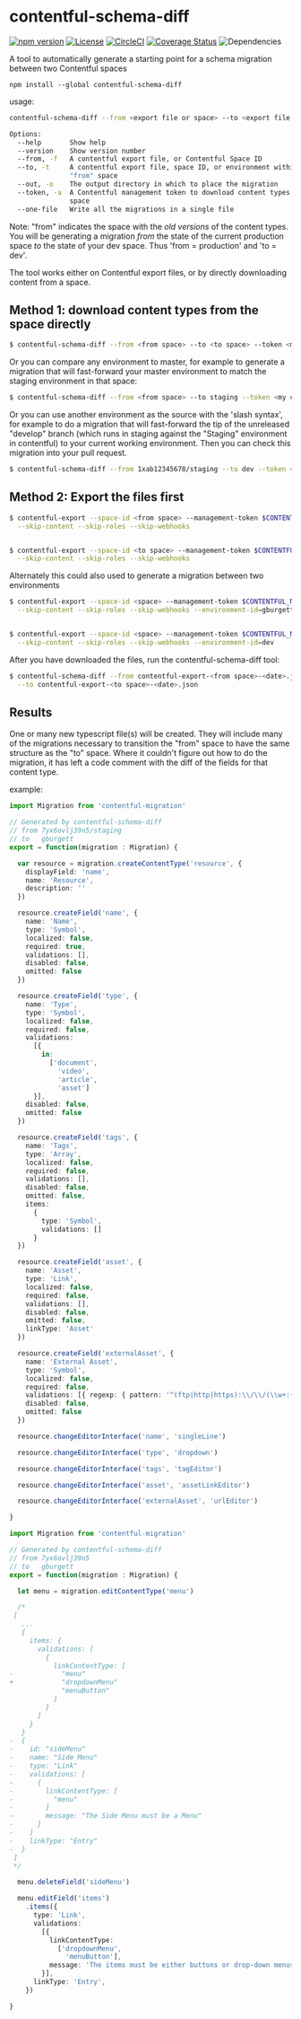 # contentful-schema-diff

[![npm version](https://img.shields.io/npm/v/contentful-schema-diff.svg)](https://www.npmjs.com/package/contentful-schema-diff)
[![License](https://img.shields.io/npm/l/contentful-schema-diff.svg)](LICENSE.txt)
[![CircleCI](https://circleci.com/gh/watermarkchurch/contentful-schema-diff.svg?style=svg)](https://circleci.com/gh/watermarkchurch/contentful-schema-diff)
[![Coverage Status](https://coveralls.io/repos/github/watermarkchurch/contentful-schema-diff/badge.svg)](https://coveralls.io/github/watermarkchurch/contentful-schema-diff)
![Dependencies](https://img.shields.io/david/watermarkchurch/contentful-schema-diff.svg)

A tool to automatically generate a starting point for a schema migration
between two Contentful spaces

`npm install --global contentful-schema-diff`

usage:
```bash
contentful-schema-diff --from <export file or space> --to <export file or space>

Options:
  --help       Show help                                               [boolean]
  --version    Show version number                                     [boolean]
  --from, -f   A contentful export file, or Contentful Space ID       [required]
  --to, -t     A contentful export file, space ID, or environment within the
               "from" space                                           [required]
  --out, -o    The output directory in which to place the migration
  --token, -a  A Contentful management token to download content types from a
               space
  --one-file   Write all the migrations in a single file
```

Note: "from" indicates the space with the *old versions* of the content types.
You will be generating a migration *from* the state of the current production space
*to* the state of your dev space.  Thus 'from = production' and 'to = dev'.

The tool works either on Contentful export files, or by directly downloading content
from a space.

## Method 1: download content types from the space directly

```bash
$ contentful-schema-diff --from <from space> --to <to space> --token <my contentful management token>
```

Or you can compare any environment to master, for example to generate a migration
that will fast-forward your master environment to match the staging environment in 
that space:

```bash
$ contentful-schema-diff --from <from space> --to staging --token <my contentful management token>
```

Or you can use another environment as the source with the 'slash syntax', for example
to do a migration that will fast-forward the tip of the unreleased "develop"
branch (which runs in staging against the "Staging" environment in contentful)
to your current working environment.  Then you can check this migration into your
pull request.

```bash
$ contentful-schema-diff --from 1xab12345678/staging --to dev --token <my contentful management token>
```

## Method 2: Export the files first

```bash
$ contentful-export --space-id <from space> --management-token $CONTENTFUL_MANAGEMENT_TOKEN \
  --skip-content --skip-roles --skip-webhooks


$ contentful-export --space-id <to space> --management-token $CONTENTFUL_MANAGEMENT_TOKEN \
  --skip-content --skip-roles --skip-webhooks
```

Alternately this could also used to generate a migration between two environments

```bash
$ contentful-export --space-id <space> --management-token $CONTENTFUL_MANAGEMENT_TOKEN \
  --skip-content --skip-roles --skip-webhooks --environment-id=gburgett


$ contentful-export --space-id <space> --management-token $CONTENTFUL_MANAGEMENT_TOKEN \
  --skip-content --skip-roles --skip-webhooks --environment-id=dev
```

After you have downloaded the files, run the contentful-schema-diff tool:

```bash
$ contentful-schema-diff --from contentful-export-<from space>-<date>.json \
  --to contentful-export-<to space>-<date>.json
```

## Results

One or many new typescript file(s) will be created.  They will include many of the migrations
necessary to transition the "from" space to have the same structure as the "to"
space.  Where it couldn't figure out how to do the migration, it has left
a code comment with the diff of the fields for that content type.

example:

```ts
import Migration from 'contentful-migration'

// Generated by contentful-schema-diff
// from 7yx6ovlj39n5/staging
// to   gburgett
export = function(migration : Migration) {

  var resource = migration.createContentType('resource', {
    displayField: 'name',
    name: 'Resource',
    description: ''
  })

  resource.createField('name', {
    name: 'Name',
    type: 'Symbol',
    localized: false,
    required: true,
    validations: [],
    disabled: false,
    omitted: false
  })

  resource.createField('type', {
    name: 'Type',
    type: 'Symbol',
    localized: false,
    required: false,
    validations:
      [{
        in:
          ['document',
            'video',
            'article',
            'asset']
      }],
    disabled: false,
    omitted: false
  })

  resource.createField('tags', {
    name: 'Tags',
    type: 'Array',
    localized: false,
    required: false,
    validations: [],
    disabled: false,
    omitted: false,
    items:
      {
        type: 'Symbol',
        validations: []
      }
  })

  resource.createField('asset', {
    name: 'Asset',
    type: 'Link',
    localized: false,
    required: false,
    validations: [],
    disabled: false,
    omitted: false,
    linkType: 'Asset'
  })

  resource.createField('externalAsset', {
    name: 'External Asset',
    type: 'Symbol',
    localized: false,
    required: false,
    validations: [{ regexp: { pattern: '^(ftp|http|https):\\/\\/(\\w+:{0,1}\\w*@)?(\\S+)(:[0-9]+)?(\\/|\\/([\\w#!:.?+=&%@!\\-\\/]))?$' } }],
    disabled: false,
    omitted: false
  })

  resource.changeEditorInterface('name', 'singleLine')

  resource.changeEditorInterface('type', 'dropdown')

  resource.changeEditorInterface('tags', 'tagEditor')

  resource.changeEditorInterface('asset', 'assetLinkEditor')

  resource.changeEditorInterface('externalAsset', 'urlEditor')

}

```

```ts
import Migration from 'contentful-migration'

// Generated by contentful-schema-diff
// from 7yx6ovlj39n5
// to   gburgett
export = function(migration : Migration) {

  let menu = migration.editContentType('menu')

  /*
 [
   ...
   {
     items: {
       validations: [
         {
           linkContentType: [
-            "menu"
+            "dropdownMenu"
             "menuButton"
           ]
         }
       ]
     }
   }
-  {
-    id: "sideMenu"
-    name: "Side Menu"
-    type: "Link"
-    validations: [
-      {
-        linkContentType: [
-          "menu"
-        ]
-        message: "The Side Menu must be a Menu"
-      }
-    ]
-    linkType: "Entry"
-  }
 ]
 */

  menu.deleteField('sideMenu')

  menu.editField('items')
    .items({
      type: 'Link',
      validations:
        [{
          linkContentType:
            ['dropdownMenu',
              'menuButton'],
          message: 'The items must be either buttons or drop-down menus.'
        }],
      linkType: 'Entry',
    })

}
```